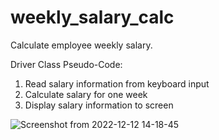 # weekly_salary_calc
Calculate employee weekly salary.

Driver Class Pseudo-Code:

  1) Read salary information from keyboard input
  2) Calculate salary for one week
  3) Display salary information to screen
    
![Screenshot from 2022-12-12 14-18-45](https://user-images.githubusercontent.com/107145275/207146091-c6b90312-60b3-49f0-a092-47586147a331.png)
